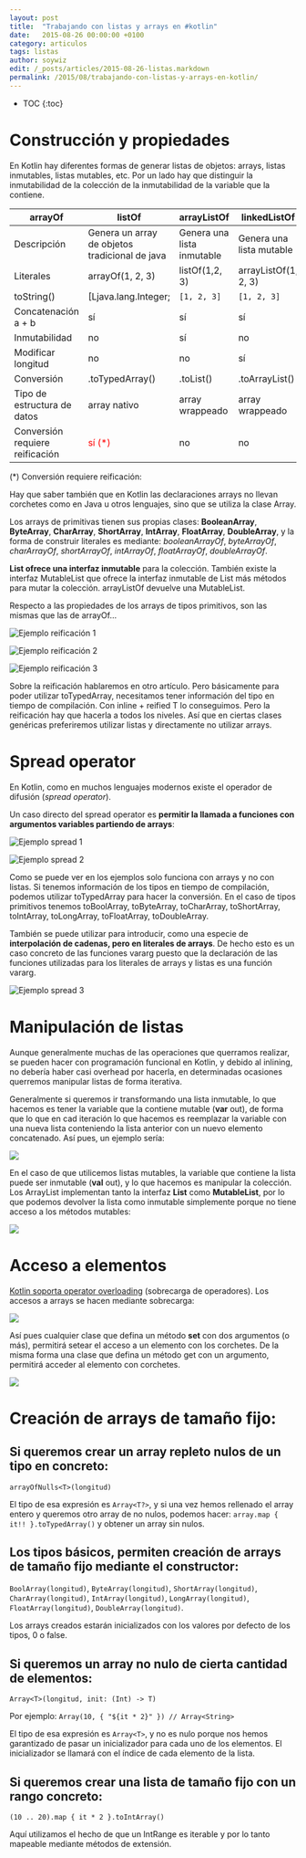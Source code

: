 ```yaml
---
layout: post
title:  "Trabajando con listas y arrays en #kotlin"
date:   2015-08-26 00:00:00 +0100
category: articulos
tags: listas
author: soywiz
edit: /_posts/articles/2015-08-26-listas.markdown
permalink: /2015/08/trabajando-con-listas-y-arrays-en-kotlin/
---
```


* TOC
{:toc}

# Construcción y propiedades

En Kotlin hay diferentes formas de generar listas de objetos: arrays, listas inmutables, listas mutables, etc. Por un lado hay que distinguir la inmutabilidad de la colección de la inmutabilidad de la variable que la contiene.


|arrayOf |listOf |arrayListOf |linkedListOf |
|-----------|-------|---------------|-------------|
|Descripción |Genera un array de objetos tradicional de java|Genera una lista inmutable|Genera una lista mutable | Genera una lista enlazada mutable |
|Literales| arrayOf(1, 2, 3) | listOf(1,2, 3) | arrayListOf(1, 2, 3) | linkedListOf(1, 2, 3) |
|toString()| [Ljava.lang.Integer; | ```[1, 2, 3]``` | ```[1, 2, 3]```  | ```[1, 2, 3]``` |
|Concatenación a + b | sí | sí| sí | sí |
|Inmutabilidad| no |sí| no| no| |
|Modificar longitud| no |no| sí| sí|
|Conversión| .toTypedArray() |.toList() |.toArrayList() | .toLinkedList() |
|Tipo de estructura de datos| array nativo |array wrappeado| array wrappeado  |lista enlazada|
|Conversión requiere reificación| <span style="color:red;">sí (*)</span> |no| no|no

(*) Conversión requiere reificación:

Hay que saber también que en Kotlin las declaraciones arrays no llevan corchetes como en Java u otros lenguajes, sino que se utiliza la clase Array<T>.

Los arrays de primitivas tienen sus propias clases: **BooleanArray**, **ByteArray**, **CharArray**, **ShortArray**, **IntArray**, **FloatArray**, **DoubleArray**, y la forma de construir literales es mediante: *booleanArrayOf*, *byteArrayOf*, *charArrayOf*, *shortArrayOf*, *intArrayOf*, *floatArrayOf*, *doubleArrayOf*.

**List<T> ofrece una interfaz inmutable** para la colección. También existe la interfaz MutableList<T> que ofrece la interfaz inmutable de List más métodos para mutar la colección. arrayListOf devuelve una MutableList<T>.

Respecto a las propiedades de los arrays de tipos primitivos, son las mismas que las de arrayOf…

![Ejemplo reificación 1](/images/reified1.png)

![Ejemplo reificación 2](/images/reified2.png)

![Ejemplo reificación 3](/images/reified3.png)

Sobre la reificación hablaremos en otro artículo. Pero básicamente para poder utilizar toTypedArray, necesitamos tener información del tipo en tiempo de compilación. Con inline + reified T lo conseguimos. Pero la reificación hay que hacerla a todos los niveles. Así que en ciertas clases genéricas preferiremos utilizar listas y directamente no utilizar arrays.

# Spread operator

En Kotlin, como en muchos lenguajes modernos existe el operador de difusión (*spread operator*).

Un caso directo del spread operator es **permitir la llamada a funciones con argumentos variables partiendo de arrays**:

![Ejemplo spread 1](/images/spread1.png)

![Ejemplo spread 2](/images/spread2.png)

Como se puede ver en los ejemplos solo funciona con arrays y no con listas. Si tenemos información de los tipos en tiempo de compilación, podemos utilizar toTypedArray para hacer la conversión. En el caso de tipos primitivos tenemos toBoolArray, toByteArray, toCharArray, toShortArray, toIntArray, toLongArray, toFloatArray, toDoubleArray.

También se puede utilizar para introducir, como una especie de **interpolación de cadenas, pero en literales de arrays**. De hecho esto es un caso concreto de las funciones vararg puesto que la declaración de las funciones utilizadas para los literales de arrays y listas es una función vararg.

![Ejemplo spread 3](/images/spread3.png)

# Manipulación de listas

Aunque generalmente muchas de las operaciones que querramos realizar, se pueden hacer con programación funcional en Kotlin, y debido al inlining, no debería haber casi overhead por hacerla, en determinadas ocasiones querremos manipular listas de forma iterativa.

Generalmente si queremos ir transformando una lista inmutable, lo que hacemos es tener la variable que la contiene mutable (**var** out), de forma que lo que en cad iteración lo que hacemos es reemplazar la variable con una nueva lista conteniendo la lista anterior con un nuevo elemento concatenado. Así pues, un ejemplo sería:

![](/images/mutable1.png)

En el caso de que utilicemos listas mutables, la variable que contiene la lista puede ser inmutable (**val** out), y lo que hacemos es manipular la colección. Los ArrayList implementan tanto la interfaz **List<T>** como **MutableList<T>**, por lo que podemos devolver la lista como inmutable simplemente porque no tiene acceso a los métodos mutables:

![](/images/mutable2.png)

# Acceso a elementos

[Kotlin soporta operator overloading](http://kotlinlang.org/docs/reference/operator-overloading.html) (sobrecarga  de operadores). Los accesos a arrays se hacen mediante sobrecarga:

![](/images/array-access.png)

Así pues cualquier clase que defina un método **set** con dos argumentos (o más),  permitirá setear el acceso a un elemento con los corchetes. De la misma forma una clase que defina un método get con un argumento, permitirá acceder al elemento con corchetes.

![](/images/set_method.png)

# Creación de arrays de tamaño fijo:

## Si queremos crear un array repleto nulos de un tipo en concreto:

```arrayOfNulls<T>(longitud)```

El tipo de esa expresión es ```Array<T?>```, y si una vez hemos rellenado el array entero y queremos otro array de no nulos, podemos hacer: ```array.map { it!! }.toTypedArray()``` y obtener un array sin nulos.

## Los tipos básicos, permiten creación de arrays de tamaño fijo mediante el constructor:

```BoolArray(longitud)```, ```ByteArray(longitud)```, ```ShortArray(longitud)```, ```CharArray(longitud)```, ```IntArray(longitud)```, ```LongArray(longitud)```, ```FloatArray(longitud)```, ```DoubleArray(longitud)```.

Los arrays creados estarán inicializados con los valores por defecto de los tipos, 0 o false.

## Si queremos un array no nulo de cierta cantidad de elementos:

```Array<T>(longitud, init: (Int) -> T)```

Por ejemplo: ```Array(10, { "${it * 2}" }) // Array<String>```

El tipo de esa expresión es ```Array<T>```, y no es nulo porque nos hemos garantizado de pasar un inicializador para cada uno de los elementos. El inicializador se llamará con el índice de cada elemento de la lista.

## Si queremos crear una lista de tamaño fijo con un rango concreto:

```(10 .. 20).map { it * 2 }.toIntArray()```

Aquí utilizamos el hecho de que un IntRange es iterable y por lo tanto mapeable mediante métodos de extensión.


